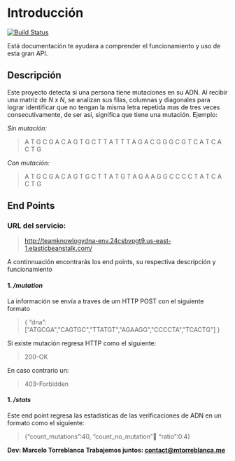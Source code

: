 # Introducción

[![Build Status](https://travis-ci.org/joemccann/dillinger.svg?branch=master)](https://travis-ci.org/joemccann/dillinger)

Está documentación te ayudara a comprender el funcionamiento y uso de esta gran API.

## Descripción

Este proyecto detecta si una persona tiene mutaciones en su ADN.
Al recibir una matriz de _N x N_, se analizan sus filas, columnas y diagonales para lograr identificar que no tengan la misma letra repetida mas de tres veces consecutivamente, de ser así, significa que tiene una mutación.
Ejemplo:

_Sin mutación:_

> A T G C G A
> C A G T G C
> T T A T T T
> A G A C G G
> G C G T C A
> T C A C T G

_Con mutación:_

> A T G C G A
> C A G T G C
> T T A T G T
> A G A A G G
> C C C C T A
> T C A C T G

## End Points

### URL del servicio:

> http://teamknowlogydna-env.24csbvpgt9.us-east-1.elasticbeanstalk.com/

A continnuación encontrarás los end points, su respectiva descripción y funcionamiento

#### 1. _/mutation_

La información se envía a traves de um HTTP POST con el siguiente formato

> {
> “dna”:["ATGCGA","CAGTGC","TTATGT","AGAAGG","CCCCTA","TCACTG"]
> }

Si existe mutación regresa HTTP como el siguiente:

> 200-OK

En caso contrario un:

> 403-Forbidden

#### 1. _/stats_

Este end point regresa las estadísticas de las verificaciones de ADN en un formato como el siguiente:

> {“count_mutations”:40, “count_no_mutation”:100: “ratio”:0.4}

**Dev: Marcelo Torreblanca**
**Trabajemos juntos: contact@mtorreblanca.me**
